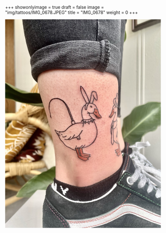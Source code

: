 +++
showonlyimage = true
draft = false
image = "img/tattoos/IMG_0678.JPEG"
title = "IMG_0678"
weight = 0
+++

![image](/img/tattoos/IMG_0678.JPEG)
